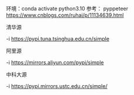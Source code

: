 

环境：conda activate python3.10
参考： pyppeteer  https://www.cnblogs.com/ruhai/p/11134639.html

清华源

-i https://pypi.tuna.tsinghua.edu.cn/simple

阿里源

-i https://mirrors.aliyun.com/pypi/simple

中科大源

-i https://pypi.mirrors.ustc.edu.cn/simple/


 
